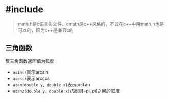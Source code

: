 # #include <cmath>

> math.h是c语言头文件，cmath是c++风格的，不过在c++中用math.h也是可以的，因为c++是兼容c的

## 三角函数

反三角函数返回值为弧度

- `asin()`表示arcsin
- `acos()`表示arccos
- `atan(double y, double x)`表示arctan
- `atan2(double y, double x)`//返回[-pi, pi]之间的弧度
